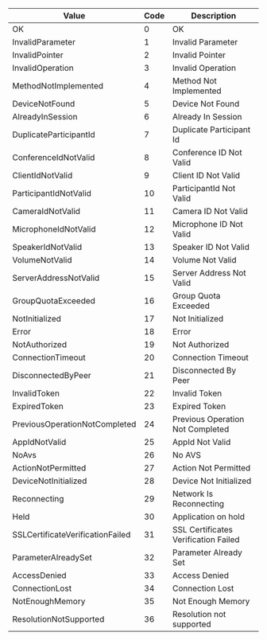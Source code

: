 

|			Value					|	Code | Description
|----------|---------------------------|--------------------------------------|
|OK |0| OK
|InvalidParameter |1                  | Invalid Parameter
|InvalidPointer |2                    | Invalid Pointer
|InvalidOperation |3                  | Invalid Operation
|MethodNotImplemented |4              | Method Not Implemented
|DeviceNotFound |5                    | Device Not Found
|AlreadyInSession |6                  | Already In Session
|DuplicateParticipantId |7            | Duplicate Participant Id
|ConferenceIdNotValid |8              | Conference ID Not Valid
|ClientIdNotValid |9                  | Client ID Not Valid
|ParticipantIdNotValid |10            | ParticipantId Not Valid
|CameraIdNotValid |11                 | Camera ID Not Valid
|MicrophoneIdNotValid |12             | Microphone ID Not Valid
|SpeakerIdNotValid |13                | Speaker ID Not Valid
|VolumeNotValid |14                   | Volume Not Valid
|ServerAddressNotValid |15            | Server Address Not Valid
|GroupQuotaExceeded |16               | Group Quota Exceeded
|NotInitialized |17                   | Not Initialized
|Error |18                            | Error
|NotAuthorized |19                    | Not Authorized
|ConnectionTimeout |20                | Connection Timeout
|DisconnectedByPeer |21               | Disconnected By Peer
|InvalidToken |22                     | Invalid Token
|ExpiredToken |23                     | Expired Token
|PreviousOperationNotCompleted |24    | Previous Operation Not Completed
|AppIdNotValid |25                    | AppId Not Valid
|NoAvs |26                            | No AVS
|ActionNotPermitted |27               | Action Not Permitted
|DeviceNotInitialized |28             | Device Not Initialized
|Reconnecting |29                     | Network Is Reconnecting
|Held |30                             | Application on hold
|SSLCertificateVerificationFailed |31 | SSL Certificates Verification Failed
|ParameterAlreadySet |32              | Parameter Already Set
|AccessDenied |33                     | Access Denied
|ConnectionLost |34                   | Connection Lost
|NotEnoughMemory |35                  | Not Enough Memory
|ResolutionNotSupported |36            | Resolution not supported
